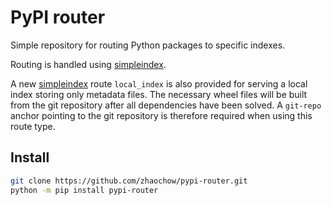 # PyPI router

Simple repository for routing Python packages to specific indexes.

Routing is handled using [simpleindex](https://github.com/uranusjr/simpleindex).

A new [simpleindex](https://github.com/uranusjr/simpleindex) route `local_index` is also provided for serving a local
index storing only metadata files. The necessary wheel files will be built from the git repository after all
dependencies have been solved. A `git-repo` anchor pointing to the git repository is therefore required when using this
route type.

## Install

```sh
git clone https://github.com/zhaochow/pypi-router.git
python -m pip install pypi-router
```
